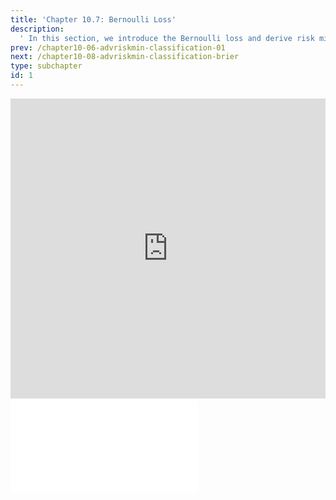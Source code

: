 ```yaml
---
title: 'Chapter 10.7: Bernoulli Loss'
description:
  ' In this section, we introduce the Bernoulli loss and derive risk minimizer and optimal constant model. We further discuss the connection between Bernoulli loss minimization and tree splitting according to the entropy criterion. '
prev: /chapter10-06-advriskmin-classification-01
next: /chapter10-08-advriskmin-classification-brier
type: subchapter
id: 1
---
```



<!-- Hier jetzt die neuen Links einpflegen -->


<exercise id="1" title="Video Lecture">
<iframe width="100%" height="480" src="https://www.youtube.com/embed/EihqrLb7mjU" frameborder="0" allow="accelerometer; autoplay; encrypted-media; gyroscope; picture-in-picture" allowfullscreen></iframe>
</exercise>



<exercise id="2" title="Slides">
<object data="pdfs/10/slides-advriskmin-cassification-bernoulli.pdf" type="application/pdf" style="width:100%;height:480px">
    <embed src="pdfs/10/slides-advriskmin-cassification-bernoulli.pdf" type="application/pdf" />
</object>
</exercise>


